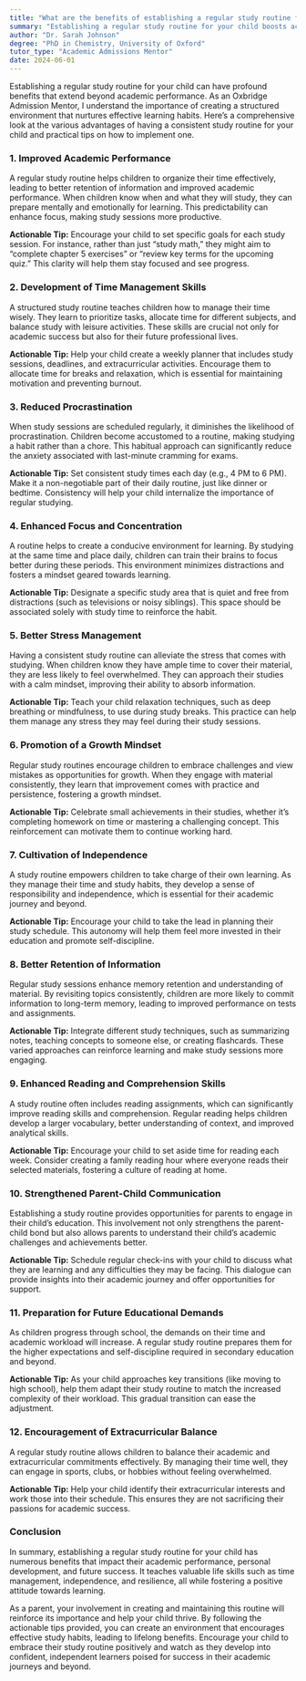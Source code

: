 ```yaml
---
title: "What are the benefits of establishing a regular study routine for my child?"
summary: "Establishing a regular study routine for your child boosts academic performance, fosters effective learning habits, and enhances time management skills."
author: "Dr. Sarah Johnson"
degree: "PhD in Chemistry, University of Oxford"
tutor_type: "Academic Admissions Mentor"
date: 2024-06-01
---
```


Establishing a regular study routine for your child can have profound benefits that extend beyond academic performance. As an Oxbridge Admission Mentor, I understand the importance of creating a structured environment that nurtures effective learning habits. Here’s a comprehensive look at the various advantages of having a consistent study routine for your child and practical tips on how to implement one.

### 1. Improved Academic Performance

A regular study routine helps children to organize their time effectively, leading to better retention of information and improved academic performance. When children know when and what they will study, they can prepare mentally and emotionally for learning. This predictability can enhance focus, making study sessions more productive.

**Actionable Tip:** Encourage your child to set specific goals for each study session. For instance, rather than just “study math,” they might aim to “complete chapter 5 exercises” or “review key terms for the upcoming quiz.” This clarity will help them stay focused and see progress.

### 2. Development of Time Management Skills

A structured study routine teaches children how to manage their time wisely. They learn to prioritize tasks, allocate time for different subjects, and balance study with leisure activities. These skills are crucial not only for academic success but also for their future professional lives.

**Actionable Tip:** Help your child create a weekly planner that includes study sessions, deadlines, and extracurricular activities. Encourage them to allocate time for breaks and relaxation, which is essential for maintaining motivation and preventing burnout.

### 3. Reduced Procrastination

When study sessions are scheduled regularly, it diminishes the likelihood of procrastination. Children become accustomed to a routine, making studying a habit rather than a chore. This habitual approach can significantly reduce the anxiety associated with last-minute cramming for exams.

**Actionable Tip:** Set consistent study times each day (e.g., 4 PM to 6 PM). Make it a non-negotiable part of their daily routine, just like dinner or bedtime. Consistency will help your child internalize the importance of regular studying.

### 4. Enhanced Focus and Concentration

A routine helps to create a conducive environment for learning. By studying at the same time and place daily, children can train their brains to focus better during these periods. This environment minimizes distractions and fosters a mindset geared towards learning.

**Actionable Tip:** Designate a specific study area that is quiet and free from distractions (such as televisions or noisy siblings). This space should be associated solely with study time to reinforce the habit.

### 5. Better Stress Management

Having a consistent study routine can alleviate the stress that comes with studying. When children know they have ample time to cover their material, they are less likely to feel overwhelmed. They can approach their studies with a calm mindset, improving their ability to absorb information.

**Actionable Tip:** Teach your child relaxation techniques, such as deep breathing or mindfulness, to use during study breaks. This practice can help them manage any stress they may feel during their study sessions.

### 6. Promotion of a Growth Mindset

Regular study routines encourage children to embrace challenges and view mistakes as opportunities for growth. When they engage with material consistently, they learn that improvement comes with practice and persistence, fostering a growth mindset.

**Actionable Tip:** Celebrate small achievements in their studies, whether it’s completing homework on time or mastering a challenging concept. This reinforcement can motivate them to continue working hard.

### 7. Cultivation of Independence

A study routine empowers children to take charge of their own learning. As they manage their time and study habits, they develop a sense of responsibility and independence, which is essential for their academic journey and beyond.

**Actionable Tip:** Encourage your child to take the lead in planning their study schedule. This autonomy will help them feel more invested in their education and promote self-discipline.

### 8. Better Retention of Information

Regular study sessions enhance memory retention and understanding of material. By revisiting topics consistently, children are more likely to commit information to long-term memory, leading to improved performance on tests and assignments.

**Actionable Tip:** Integrate different study techniques, such as summarizing notes, teaching concepts to someone else, or creating flashcards. These varied approaches can reinforce learning and make study sessions more engaging.

### 9. Enhanced Reading and Comprehension Skills

A study routine often includes reading assignments, which can significantly improve reading skills and comprehension. Regular reading helps children develop a larger vocabulary, better understanding of context, and improved analytical skills.

**Actionable Tip:** Encourage your child to set aside time for reading each week. Consider creating a family reading hour where everyone reads their selected materials, fostering a culture of reading at home.

### 10. Strengthened Parent-Child Communication

Establishing a study routine provides opportunities for parents to engage in their child’s education. This involvement not only strengthens the parent-child bond but also allows parents to understand their child’s academic challenges and achievements better.

**Actionable Tip:** Schedule regular check-ins with your child to discuss what they are learning and any difficulties they may be facing. This dialogue can provide insights into their academic journey and offer opportunities for support.

### 11. Preparation for Future Educational Demands

As children progress through school, the demands on their time and academic workload will increase. A regular study routine prepares them for the higher expectations and self-discipline required in secondary education and beyond.

**Actionable Tip:** As your child approaches key transitions (like moving to high school), help them adapt their study routine to match the increased complexity of their workload. This gradual transition can ease the adjustment.

### 12. Encouragement of Extracurricular Balance

A regular study routine allows children to balance their academic and extracurricular commitments effectively. By managing their time well, they can engage in sports, clubs, or hobbies without feeling overwhelmed.

**Actionable Tip:** Help your child identify their extracurricular interests and work those into their schedule. This ensures they are not sacrificing their passions for academic success.

### Conclusion

In summary, establishing a regular study routine for your child has numerous benefits that impact their academic performance, personal development, and future success. It teaches valuable life skills such as time management, independence, and resilience, all while fostering a positive attitude towards learning. 

As a parent, your involvement in creating and maintaining this routine will reinforce its importance and help your child thrive. By following the actionable tips provided, you can create an environment that encourages effective study habits, leading to lifelong benefits. Encourage your child to embrace their study routine positively and watch as they develop into confident, independent learners poised for success in their academic journeys and beyond.
    